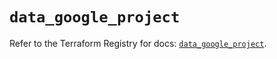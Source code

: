 # `data_google_project`

Refer to the Terraform Registry for docs: [`data_google_project`](https://registry.terraform.io/providers/hashicorp/google/5.17.0/docs/data-sources/project).
